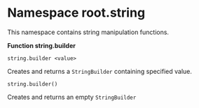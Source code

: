 # Namespace root.string

This namespace contains string manipulation functions.


**Function string.builder**

```
string.builder <value>
```

Creates and returns a `StringBuilder` containing specified value.

```
string.builder()
```

Creates and returns an empty `StringBuilder`

